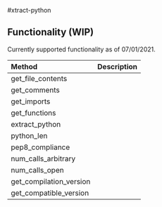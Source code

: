 #xtract-python

## Functionality (WIP)

Currently supported functionality as of 07/01/2021.

|Method              |Description 
|:-------------------|:------------------------------|
|get_file_contents
|get_comments
|get_imports
|get_functions
|extract_python
|python_len
|pep8_compliance
|num_calls_arbitrary
|num_calls_open
|get_compilation_version
|get_compatible_version
